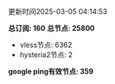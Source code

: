 更新时间2025-03-05 04:14:53

**总订阅: 160**
**总节点: 25800**
- vless节点: 6362
- hysteria2节点: 2

**google ping有效节点: 359**

